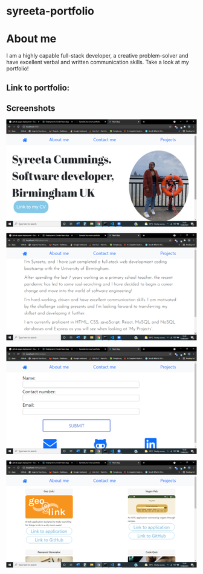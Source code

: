 # syreeta-portfolio

# About me

I am a highly capable full-stack developer, a creative problem-solver and have excellent verbal and written communication skills. Take a look at my portfolio!

## Link to portfolio:

## Screenshots

![screenshot](<public/assets/screenshots/Screenshot%20(54).png>)

![screenshot](<public/assets/screenshots/Screenshot%20(55).png>)

![screenshot](<public/assets/screenshots/Screenshot%20(56).png>)

![screenshot](<public/assets/screenshots/Screenshot%20(57).png>)
